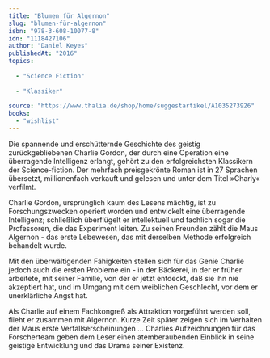 ```yaml
---
title: "Blumen für Algernon"
slug: "blumen-für-algernon"
isbn: "978-3-608-10077-8"
idn: "1118427106"
author: "Daniel Keyes"
publishedAt: "2016"
topics:
  
  - "Science Fiction"
    
  - "Klassiker"
    
source: "https://www.thalia.de/shop/home/suggestartikel/A1035273926"
books: 
  - "wishlist"
---
```

Die spannende und erschütternde Geschichte des geistig zurückgebliebenen 
Charlie Gordon, der durch eine Operation eine überragende Intelligenz erlangt, 
gehört zu den erfolgreichsten Klassikern der Science-fiction. Der mehrfach 
preisgekrönte Roman ist in 27 Sprachen übersetzt, millionenfach verkauft und 
gelesen und unter dem Titel »Charly« verfilmt.

Charlie Gordon, ursprünglich kaum des Lesens mächtig, ist zu Forschungszwecken 
operiert worden und entwickelt eine überragende Intelligenz; schließlich 
überflügelt er intellektuell und fachlich sogar die Professoren, die das 
Experiment leiten. Zu seinen Freunden zählt die Maus Algernon - das erste 
Lebewesen, das mit derselben Methode erfolgreich behandelt wurde.

Mit den überwältigenden Fähigkeiten stellen sich für das Genie Charlie jedoch 
auch die ersten Probleme ein - in der Bäckerei, in der er früher arbeitete, 
mit seiner Familie, von der er jetzt entdeckt, daß sie ihn nie akzeptiert hat, 
und im Umgang mit dem weiblichen Geschlecht, vor dem er unerklärliche Angst 
hat.

Als Charlie auf einem Fachkongreß als Attraktion vorgeführt werden soll, 
flieht er zusammen mit Algernon. Kurze Zeit später zeigen sich im Verhalten 
der Maus erste Verfallserscheinungen ... Charlies Aufzeichnungen für das 
Forscherteam geben dem Leser einen atemberaubenden Einblick in seine geistige 
Entwicklung und das Drama seiner Existenz.